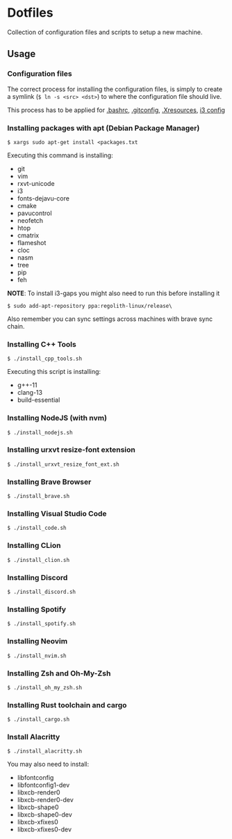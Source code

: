 # Dotfiles

Collection of configuration files and scripts to setup a new machine.

## Usage

### Configuration files

The correct process for installing the configuration files, is simply to create a symlink (```$ ln -s <src> <dst>```) to where the configuration file should live.

This process has to be applied for [.bashrc](.bashrc), [.gitconfig](.gitconfig), [.Xresources](.Xresources), [i3 config](i3/config)

### Installing packages with apt (Debian Package Manager)

```console
$ xargs sudo apt-get install <packages.txt
```

Executing this command is installing:
 - git
 - vim
 - rxvt-unicode
 - i3
 - fonts-dejavu-core
 - cmake
 - pavucontrol
 - neofetch
 - htop
 - cmatrix
 - flameshot
 - cloc
 - nasm
 - tree
 - pip
 - feh

 **NOTE**: To install i3-gaps you might also need to run this before installing it
 ```console
$ sudo add-apt-repository ppa:regolith-linux/release\
 ```

Also remember you can sync settings across machines with brave sync chain.

### Installing C++ Tools

```console
$ ./install_cpp_tools.sh 
```

Executing this script is installing:
 - g++-11
 - clang-13
 - build-essential

### Installing NodeJS (with nvm)

```console
$ ./install_nodejs.sh
```

### Installing urxvt resize-font extension

```console
$ ./install_urxvt_resize_font_ext.sh
```

### Installing Brave Browser

```console
$ ./install_brave.sh 
```

### Installing Visual Studio Code

```console
$ ./install_code.sh
```

### Installing CLion 

```console
$ ./install_clion.sh
```

### Installing Discord

```console
$ ./install_discord.sh
```

### Installing Spotify

```console
$ ./install_spotify.sh
```

### Installing Neovim 

```console
$ ./install_nvim.sh
```

### Installing Zsh and Oh-My-Zsh

```console
$ ./install_oh_my_zsh.sh
```

### Installing Rust toolchain and cargo

```console
$ ./install_cargo.sh
```

### Install Alacritty

```console
$ ./install_alacritty.sh
```

You may also need to install:
 - libfontconfig
 - libfontconfig1-dev
 - libxcb-render0
 - libxcb-render0-dev
 - libxcb-shape0
 - libxcb-shape0-dev
 - libxcb-xfixes0
 - libxcb-xfixes0-dev
